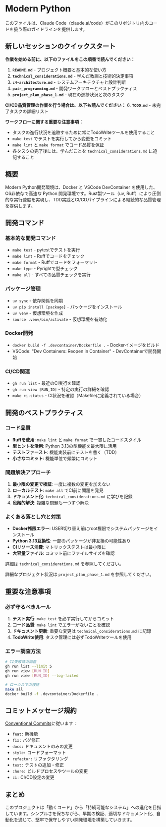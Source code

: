 # Modern Python

このファイルは、Claude Code（claude.ai/code）がこのリポジトリ内のコードを扱う際のガイドラインを提供します。

## 新しいセッションのクイックスタート

**作業を始める前に、以下のファイルをこの順番で読んでください：**

1. **`README.md`** - プロジェクト概要と基本的な使い方
2. **`technical_considerations.md`** - 学んだ教訓と技術的決定事項
3. **`c4-architecture.md`** - システムアーキテクチャと設計判断
4. **`pair_programming.md`** - 開発ワークフローとベストプラクティス
5. **`project_plan_phase_1.md`** - 現在の進捗状況と次のタスク

**CI/CD品質管理の作業を行う場合は、以下も読んでください：**
6. **`TODO.md`** - 未完了タスクの詳細リスト

**ワークフローに関する重要な注意事項：**
- タスクの進行状況を追跡するために常にTodoWriteツールを使用すること
- `make test` でテストを実行してから変更をコミット
- `make lint` と `make format` でコード品質を保証
- 各タスクの完了後には、学んだことを `technical_considerations.md` に追記すること

## 概要

Modern Python開発環境は、Docker と VSCode DevContainer を使用した、OS非依存で高速な Python 開発環境です。Rust製ツール（uv, Ruff）により圧倒的な実行速度を実現し、TDD実践とCI/CDパイプラインによる継続的な品質管理を提供します。

## 開発コマンド

### 基本的な開発コマンド
- `make test` - pytestでテストを実行
- `make lint` - Ruffでコードをチェック
- `make format` - Ruffでコードをフォーマット
- `make type` - Pyrightで型チェック
- `make all` - すべての品質チェックを実行

### パッケージ管理
- `uv sync` - 依存関係を同期
- `uv pip install [package]` - パッケージをインストール
- `uv venv` - 仮想環境を作成
- `source .venv/bin/activate` - 仮想環境を有効化

### Docker開発
- `docker build -f .devcontainer/Dockerfile .` - Dockerイメージをビルド
- VSCode: "Dev Containers: Reopen in Container" - DevContainerで開発開始

### CI/CD関連
- `gh run list` - 最近のCI実行を確認
- `gh run view [RUN_ID]` - 特定の実行の詳細を確認
- `make ci-status` - CI状況を確認（Makefileに定義されている場合）


## 開発のベストプラクティス

### コード品質

- **Ruffを使用**: `make lint` と `make format` で一貫したコードスタイル
- **型ヒントを活用**: Python 3.13の型機能を最大限に活用
- **テストファースト**: 機能実装前にテストを書く（TDD）
- **小さなコミット**: 機能単位で頻繁にコミット

### 問題解決アプローチ

1. **最小限の変更で検証**: 一度に複数の変更を加えない
2. **ローカルテスト**: `make all` でCI前に問題を発見
3. **ドキュメント化**: `technical_considerations.md` に学びを記録
4. **段階的解決**: 複雑な問題も一つずつ解決

### よくある落とし穴と対策

- **Docker権限エラー**: USER切り替え前にroot権限でシステムパッケージをインストール
- **Python 3.13互換性**: 一部のパッケージが非互換の可能性あり
- **CIリソース消費**: マトリックステストは最小限に
- **大容量ファイル**: コミット前にファイルサイズを確認

詳細は `technical_considerations.md` を参照してください。

詳細なプロジェクト状況は `project_plan_phase_1.md` を参照してください。

## 重要な注意事項

### 必ず守るべきルール

1. **テスト実行**: `make test` を必ず実行してからコミット
2. **コード品質**: `make lint` でエラーがないことを確認
3. **ドキュメント更新**: 重要な変更は `technical_considerations.md` に記録
4. **TodoWrite使用**: タスク管理には必ずTodoWriteツールを使用

### エラー調査方法

```bash
# CI失敗時の調査
gh run list --limit 5
gh run view [RUN_ID]
gh run view [RUN_ID] --log-failed

# ローカルでの検証
make all
docker build -f .devcontainer/Dockerfile .
```

## コミットメッセージ規約

[Conventional Commits](https://www.conventionalcommits.org/)に従います：

- `feat:` 新機能
- `fix:` バグ修正
- `docs:` ドキュメントのみの変更
- `style:` コードフォーマット
- `refactor:` リファクタリング
- `test:` テストの追加・修正
- `chore:` ビルドプロセスやツールの変更
- `ci:` CI/CD設定の変更

## まとめ

このプロジェクトは「動くコード」から「持続可能なシステム」への進化を目指しています。シンプルさを保ちながら、早期の検証、適切なドキュメント化、自動化を通じて、堅牢で保守しやすい開発環境を構築していきます。
